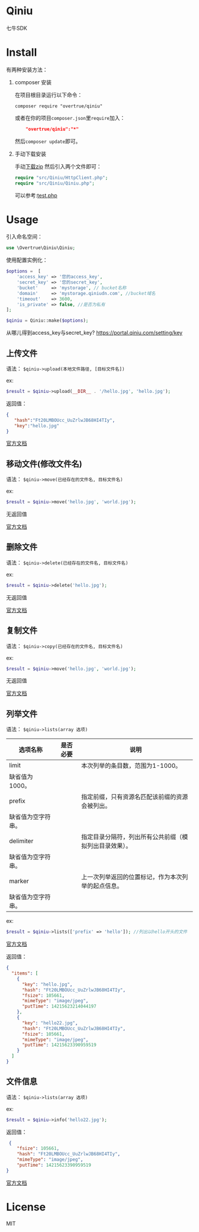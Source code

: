 # Qiniu

七牛SDK


# Install

有两种安装方法：

1. composer 安装

    在项目根目录运行以下命令：

    ```shell
    composer require "overtrue/qiniu"
    ```
    
    或者在你的项目`composer.json`里`require`加入：
    
    ```json
        "overtrue/qiniu":"*"
    ```
    然后`composer update`即可。

2. 手动下载安装

    手动[下载zip](https://github.com/overtrue/qiniu/archive/master.zip) 然后引入两个文件即可：

    ```php
    require "src/Qiniu/HttpClient.php";
    require "src/Qiniu/Qiniu.php";
    ```

    可以参考:[test.php](https://github.com/overtrue/qiniu/blob/master/demo.php)

# Usage

引入命名空间：

```php
use \Overtrue\Qiniu\Qiniu;
```


使用配置实例化：

```php
$options =  [
    'access_key' => '您的access_key',
    'secret_key' => '您的secret_key',
    'bucket'     => 'mystorage', // bucket名称
    'domain'     => 'mystorage.qiniudn.com', //bucket域名
    'timeout'    => 3600,
    'is_private' => false, //是否为私有
];

$qiniu = Qiniu::make($options);
```

从哪儿得到access_key与secret_key? https://portal.qiniu.com/setting/key

## 上传文件

语法： `$qiniu->upload(本地文件路径, [目标文件名])`

ex: 
```php
$result = $qiniu->upload(__DIR__ . '/hello.jpg', 'hello.jpg');
```

返回值：

```json
{
   "hash":"Ft20LMBOUcc_UuZrlwJB68HI4TIy",
   "key":"hello.jpg"
}
```

[官方文档](http://developer.qiniu.com/docs/v6/api/reference/up/upload.html)

## 移动文件(修改文件名)


语法： `$qiniu->move(已经存在的文件名, 目标文件名)`

ex: 
```php
$result = $qiniu->move('hello.jpg', 'world.jpg');
```

无返回值

[官方文档](http://developer.qiniu.com/docs/v6/api/reference/rs/move.html)

## 删除文件


语法： `$qiniu->delete(已经存在的文件名, 目标文件名)`

ex: 
```php
$result = $qiniu->delete('hello.jpg');
```

无返回值

[官方文档](http://developer.qiniu.com/docs/v6/api/reference/rs/delete.html)

## 复制文件


语法： `$qiniu->copy(已经存在的文件名, 目标文件名)`

ex: 
```php
$result = $qiniu->move('hello.jpg', 'world.jpg');
```

无返回值

[官方文档](http://developer.qiniu.com/docs/v6/api/reference/rs/copy.html)

## 列举文件


语法： `$qiniu->lists(array 选项)`

| 选项名称 | 是否必要 | 说明 |
| ----- |----- | ----- |
| limit  |   | 本次列举的条目数，范围为1-1000。
缺省值为1000。|
| prefix  |  | 指定前缀，只有资源名匹配该前缀的资源会被列出。
缺省值为空字符串。|
| delimiter  |  |  指定目录分隔符，列出所有公共前缀（模拟列出目录效果）。
缺省值为空字符串。|
| marker  |  | 上一次列举返回的位置标记，作为本次列举的起点信息。
缺省值为空字符串。|

ex: 
```php
$result = $qiniu->lists(['prefix' => 'hello']); //列出以hello开头的文件
```

[官方文档](http://developer.qiniu.com/docs/v6/api/reference/rs/list.html)

返回值：

```json
{
  "items": [
    {
      "key": "hello.jpg",
      "hash": "Ft20LMBOUcc_UuZrlwJB68HI4TIy",
      "fsize": 105661,
      "mimeType": "image/jpeg",
      "putTime": 14215623214044197
    },
    {
      "key": "hello22.jpg",
      "hash": "Ft20LMBOUcc_UuZrlwJB68HI4TIy",
      "fsize": 105661,
      "mimeType": "image/jpeg",
      "putTime": 14215623390959519
    }
  ]
}
```

## 文件信息


语法： `$qiniu->lists(array 选项)`

ex:

```php
$result = $qiniu->info('hello22.jpg');
```

返回值：

```json
 {
    "fsize": 105661,
    "hash": "Ft20LMBOUcc_UuZrlwJB68HI4TIy",
    "mimeType": "image/jpeg",
    "putTime": 14215623390959519
}      
```

[官方文档](http://developer.qiniu.com/docs/v6/api/reference/rs/stat.html)

# License

MIT
